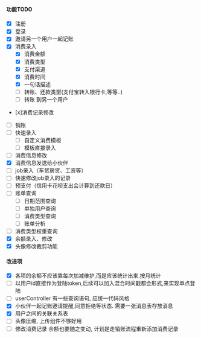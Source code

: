 
#### 功能TODO

- [x] 注册
- [x] 登录
- [x] 邀请另一个用户一起记账
- [x] 消费录入
    - [x] 消费金额
    - [x] 消费类型
    - [x] 支付渠道
    - [x] 消费时间
    - [x] 一句话描述
    - [ ] 转账、还款类型(支付宝转入银行卡,等等..)
    - [ ] 转账 到另一个用户
- [x]消费记录修改
- [ ] 销账
- [ ] 快速录入
    - [ ] 自定义消费模板
    - [ ] 模板直接录入
- [ ] 消费信息修改
- [x] 消费信息发送给小伙伴
- [ ] job录入（车贷房贷、工资等）
- [ ] 快速修改job录入的记录
- [ ] 预支付（信用卡花呗支出会计算到还款日）
- [ ] 账单查询
    - [ ] 日期范围查询
    - [ ] 单独用户查询
    - [ ] 消费类型查询
    - [ ] 账单分析
- [ ] 消费类型权重查询
- [x] 余额录入、修改
- [x] 头像修改裁剪功能

#### 改进项
- [x] 各项的余额不应该靠每次加减维护,而是应该统计出来.按月统计
- [ ] 以用户id直接作为登陆token,后续可以加入混合时间戳都会形式,来实现单点登陆
- [ ] userController 有一些查询语句, 应统一代码风格
- [x] 小伙伴一起记账邀请提醒,同意拒绝等状态. 需要一张消息表存放消息
- [x] 用户之间的关联关系表
- [ ] 头像压缩, 上传组件不够好用
- [ ] 修改消费记录 余额也要随之变动, 计划是走销账流程重新添加消费记录